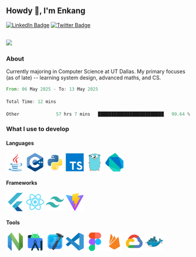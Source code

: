 ## Howdy 👋, I'm Enkang

<div id="badges">
  <a href="https://www.linkedin.com/in/enkyuan/"><img src="https://img.shields.io/badge/LinkedIn-blue?style=for-the-badge&logo=linkedin&logoColor=white" alt="LinkedIn Badge"/></a>
  <a href="https://twitter.com/enkyuan"><img src="https://img.shields.io/badge/X-000000?style=for-the-badge&logo=x&logoColor=white" alt="Twitter Badge"/></a>
</div>

<br/>

![](https://komarev.com/ghpvc/?username=enkyuan&color=blueviolet)

### About 

Currently majoring in Computer Science at UT Dallas. My primary focuses (as of late) -- learning system design, advanced maths, and CS.

<!--START_SECTION:waka-->

```rust
From: 06 May 2025 - To: 13 May 2025

Total Time: 12 mins

Other              57 hrs 7 mins   █████████████████████████   99.64 %
```

<!--END_SECTION:waka-->

### What I use to develop

#### Languages

<p align="left">
  <img src="https://github.com/enkyuan/enkyuan/blob/main/devicons/java-original.svg" width="50">
  <img src="https://github.com/enkyuan/enkyuan/blob/main/devicons/cpp-original.svg" width="50">
  <img src="https://github.com/enkyuan/enkyuan/blob/main/devicons/python-original.svg" width="50">  
  <img src="https://github.com/enkyuan/enkyuan/blob/main/devicons/typescript-original.svg" width="50">  
  <img src="https://github.com/enkyuan/enkyuan/blob/main/devicons/go-original.svg" width="50">
  <img src="https://github.com/enkyuan/enkyuan/blob/main/devicons/dart-original.svg" width="50">
</p>

#### Frameworks

<p align="left">
  <img src="https://github.com/enkyuan/enkyuan/blob/main/devicons/flutter-original.svg" width="50">  
  <img src="https://github.com/enkyuan/enkyuan/blob/main/devicons/react-original.svg" width="50">
  <img src="https://github.com/enkyuan/enkyuan/blob/main/devicons/tailwindcss-plain.svg" width="50">
  <img src="https://github.com/enkyuan/enkyuan/blob/main/devicons/vitejs-original.svg" width="50">
</p>

#### Tools

<p align="left">
  <img src="https://github.com/enkyuan/enkyuan/blob/main/devicons/neovim-original.svg" width="50">
  <img src="https://github.com/enkyuan/enkyuan/blob/main/devicons/androidstudio-original.svg" width="50">
  <img src="https://github.com/enkyuan/enkyuan/blob/main/devicons/xcode-original.svg" width="50">
  <img src="https://github.com/enkyuan/enkyuan/blob/main/devicons/vscode-original.svg" width="50">
  <img src="https://github.com/enkyuan/enkyuan/blob/main/devicons/figma-original.svg" width="50">  
  <img src="https://github.com/enkyuan/enkyuan/blob/main/devicons/firebase-plain.svg" width="50">  
  <img src="https://github.com/enkyuan/enkyuan/blob/main/devicons/googlecloud-original.svg" width="50">
  <img src="https://github.com/enkyuan/enkyuan/blob/main/devicons/docker-original.svg" width="50">
</p>
